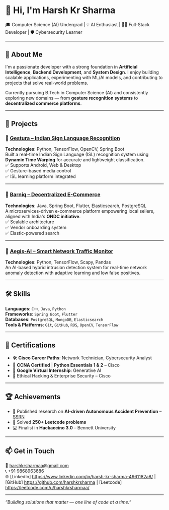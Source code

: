 # 👋 Hi, I'm Harsh Kr Sharma

🎓 Computer Science (AI) Undergrad | 💡 AI Enthusiast | 👨‍💻 Full-Stack Developer | 🛡️ Cybersecurity Learner

---

## 🧠 About Me

I'm a passionate developer with a strong foundation in **Artificial Intelligence**, **Backend Development**, and **System Design**. I enjoy building scalable applications, experimenting with ML/AI models, and contributing to projects that solve real-world problems.

Currently pursuing B.Tech in Computer Science (AI) and consistently exploring new domains — from **gesture recognition systems** to **decentralized commerce platforms**.

---

## 🚀 Projects

### 📸 [Gestura – Indian Sign Language Recognition](https://github.com/your-gestura-link)
**Technologies**: Python, TensorFlow, OpenCV, Spring Boot  
Built a real-time Indian Sign Language (ISL) recognition system using **Dynamic Time Warping** for accurate and lightweight classification.  
✅ Supports Android, Web & Desktop  
✅ Gesture-based media control  
✅ ISL learning platform integrated

---

### 🛒 [Barniq – Decentralized E-Commerce](https://github.com/your-barniq-link)  
**Technologies**: Java, Spring Boot, Flutter, Elasticsearch, PostgreSQL  
A microservices-driven e-commerce platform empowering local sellers, aligned with India's **ONDC initiative**.  
✅ Scalable architecture  
✅ Vendor onboarding system  
✅ Elastic-powered search

---

### 🔐 [Aegis-AI – Smart Network Traffic Monitor](https://github.com/your-aegis-link)  
**Technologies**: Python, TensorFlow, Scapy, Pandas  
An AI-based hybrid intrusion detection system for real-time network anomaly detection with adaptive learning and low false positives.

---

## 🛠️ Skills

**Languages**: `C++`, `Java`, `Python`  
**Frameworks**: `Spring Boot`, `Flutter`  
**Databases**: `PostgreSQL`, `MongoDB`, `Elasticsearch`  
**Tools & Platforms**: `Git`, `GitHub`, `ROS`, `OpenCV`, `TensorFlow`

---

## 📜 Certifications

- 🛠️ **Cisco Career Paths**: Network Technician, Cybersecurity Analyst  
- 🧠 **CCNA Certified** | **Python Essentials 1 & 2** – Cisco  
- 🤖 **Google Virtual Internship**: Generative AI  
- 🔐 Ethical Hacking & Enterprise Security – Cisco

---

## 🏆 Achievements

- 📄 Published research on **AI-driven Autonomous Accident Prevention** – [SSRN](https://papers.ssrn.com)  
- 🧩 Solved **250+ Leetcode problems**  
- 💻 Finalist in **Hackaccino 3.0** – Bennett University

---

## 📫 Get in Touch

📧 harshkrsharmaa@gmail.com  
📞 +91 9868963686  
🌐 [LinkedIn] https://www.linkedin.com/in/harsh-kr-sharma-4961182a8/ | [GitHub] https://github.com/harshkrsharma | [Leetcode] https://leetcode.com/u/harshkrsharmaa/

---

_“Building solutions that matter — one line of code at a time.”_
